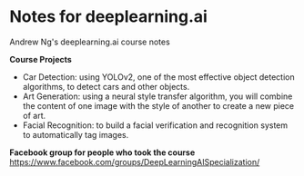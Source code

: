 # Notes for deeplearning.ai
Andrew Ng's deeplearning.ai course notes

**Course Projects**
* Car Detection: using YOLOv2, one of the most effective object detection algorithms, to detect cars and other objects.
* Art Generation: using a neural style transfer algorithm, you will combine the content of one image with the style of another to create a new piece of art.
* Facial Recognition: to build a  facial verification and recognition system to automatically tag images.


**Facebook group for people who took the course**
https://www.facebook.com/groups/DeepLearningAISpecialization/
